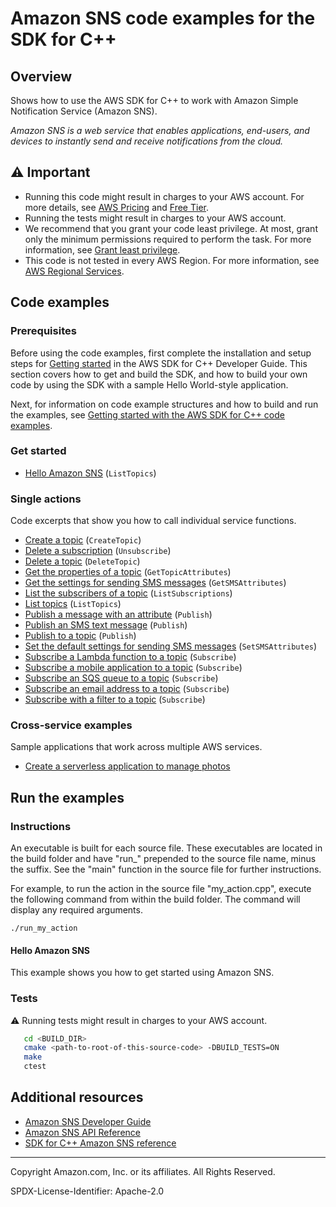# Amazon SNS code examples for the SDK for C++

## Overview

Shows how to use the AWS SDK for C++ to work with Amazon Simple Notification Service (Amazon SNS).

<!--custom.overview.start-->
<!--custom.overview.end-->

_Amazon SNS is a web service that enables applications, end-users, and devices to instantly send and receive notifications from the cloud._

## ⚠ Important

* Running this code might result in charges to your AWS account. For more details, see [AWS Pricing](https://aws.amazon.com/pricing/) and [Free Tier](https://aws.amazon.com/free/).
* Running the tests might result in charges to your AWS account.
* We recommend that you grant your code least privilege. At most, grant only the minimum permissions required to perform the task. For more information, see [Grant least privilege](https://docs.aws.amazon.com/IAM/latest/UserGuide/best-practices.html#grant-least-privilege).
* This code is not tested in every AWS Region. For more information, see [AWS Regional Services](https://aws.amazon.com/about-aws/global-infrastructure/regional-product-services).

<!--custom.important.start-->
<!--custom.important.end-->

## Code examples

### Prerequisites



Before using the code examples, first complete the installation and setup steps
for [Getting started](https://docs.aws.amazon.com/sdk-for-cpp/v1/developer-guide/getting-started.html) in the AWS SDK for
C++ Developer Guide.
This section covers how to get and build the SDK, and how to build your own code by using the SDK with a
sample Hello World-style application.

Next, for information on code example structures and how to build and run the examples, see [Getting started with the AWS SDK for C++ code examples](https://docs.aws.amazon.com/sdk-for-cpp/v1/developer-guide/getting-started-code-examples.html).


<!--custom.prerequisites.start-->
<!--custom.prerequisites.end-->

### Get started

- [Hello Amazon SNS](hello_sns/CMakeLists.txt#L4) (`ListTopics`)


### Single actions

Code excerpts that show you how to call individual service functions.

- [Create a topic](create_topic.cpp#L23) (`CreateTopic`)
- [Delete a subscription](unsubscribe.cpp#L23) (`Unsubscribe`)
- [Delete a topic](delete_topic.cpp#L23) (`DeleteTopic`)
- [Get the properties of a topic](get_topic_attributes.cpp#L24) (`GetTopicAttributes`)
- [Get the settings for sending SMS messages](get_sms_type.cpp#L23) (`GetSMSAttributes`)
- [List the subscribers of a topic](list_subscriptions.cpp#L23) (`ListSubscriptions`)
- [List topics](list_topics.cpp#L23) (`ListTopics`)
- [Publish a message with an attribute](../cross-service/topics_and_queues/messaging_with_topics_and_queues.cpp#L54) (`Publish`)
- [Publish an SMS text message](publish_sms.cpp#L23) (`Publish`)
- [Publish to a topic](publish_to_topic.cpp#L23) (`Publish`)
- [Set the default settings for sending SMS messages](set_sms_type.cpp#L23) (`SetSMSAttributes`)
- [Subscribe a Lambda function to a topic](subscribe_lambda.cpp#L23) (`Subscribe`)
- [Subscribe a mobile application to a topic](subscribe_app.cpp#L23) (`Subscribe`)
- [Subscribe an SQS queue to a topic](../cross-service/topics_and_queues/messaging_with_topics_and_queues.cpp#L817) (`Subscribe`)
- [Subscribe an email address to a topic](subscribe_email.cpp#L18) (`Subscribe`)
- [Subscribe with a filter to a topic](../cross-service/topics_and_queues/messaging_with_topics_and_queues.cpp#L54) (`Subscribe`)

### Cross-service examples

Sample applications that work across multiple AWS services.

- [Create a serverless application to manage photos](../../example_code/cross-service/photo_asset_manager)


<!--custom.examples.start-->
<!--custom.examples.end-->

## Run the examples

### Instructions

An executable is built for each source file. These executables are located in the build folder and have
"run_" prepended to the source file name, minus the suffix. See the "main" function in the source file for further instructions.

For example, to run the action in the source file "my_action.cpp", execute the following command from within the build folder. The command
will display any required arguments.

```
./run_my_action
```

<!--custom.instructions.start-->
<!--custom.instructions.end-->

#### Hello Amazon SNS

This example shows you how to get started using Amazon SNS.



### Tests

⚠ Running tests might result in charges to your AWS account.



```sh
   cd <BUILD_DIR>
   cmake <path-to-root-of-this-source-code> -DBUILD_TESTS=ON
   make
   ctest
```


<!--custom.tests.start-->
<!--custom.tests.end-->

## Additional resources

- [Amazon SNS Developer Guide](https://docs.aws.amazon.com/sns/latest/dg/welcome.html)
- [Amazon SNS API Reference](https://docs.aws.amazon.com/sns/latest/api/welcome.html)
- [SDK for C++ Amazon SNS reference](https://sdk.amazonaws.com/cpp/api/LATEST/aws-cpp-sdk-sns/html/annotated.html)

<!--custom.resources.start-->
<!--custom.resources.end-->

---

Copyright Amazon.com, Inc. or its affiliates. All Rights Reserved.

SPDX-License-Identifier: Apache-2.0